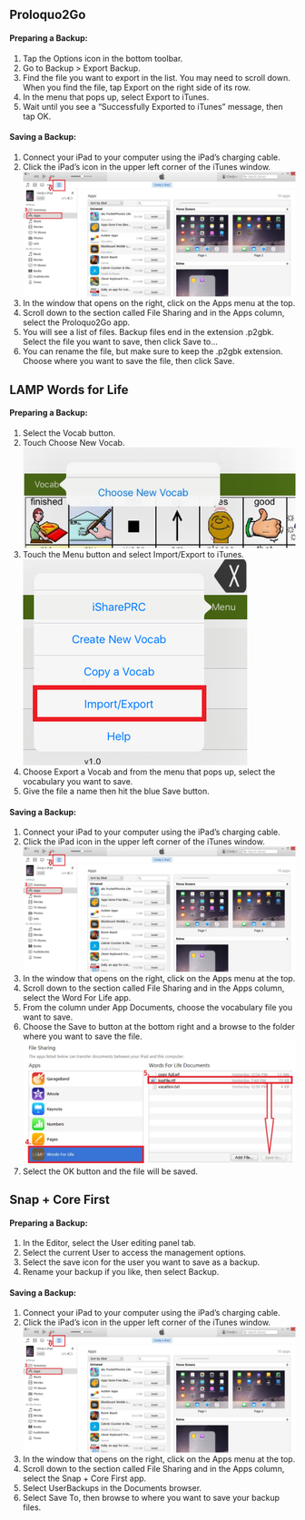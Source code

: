 ## Proloquo2Go
#### Preparing a Backup:
1. Tap the Options icon in the bottom toolbar.
2. Go to Backup > Export Backup.
3. Find the file you want to export in the list. You may need to scroll down. When you find the file, tap Export on the right side of its row.
4. In the menu that pops up, select Export to iTunes.
5. Wait until you see a “Successfully Exported to iTunes” message, then tap OK.

#### Saving a Backup:
1. Connect your iPad to your computer using the iPad’s charging cable.
2. Click the iPad’s icon in the upper left corner of the iTunes window.
![Diagram](_media/tutorial/lamp/itunes1.jpeg)
3. In the window that opens on the right, click on the Apps menu at the top.
4. Scroll down to the section called File Sharing and in the Apps column, select the Proloquo2Go app.
5. You will see a list of files. Backup files end in the extension .p2gbk. Select the file you want to save, then click Save to…
6. You can rename the file, but make sure to keep the .p2gbk extension. Choose where you want to save the file, then click Save.

## LAMP Words for Life
#### Preparing a Backup:
1. Select the Vocab button.
2. Touch Choose New Vocab.
![Diagram](_media/tutorial/lamp/ipadvocab.jpeg)
3. Touch the Menu button and select Import/Export to iTunes.
![Diagram](_media/tutorial/lamp/ipadimport.png)
4. Choose Export a Vocab and from the menu that pops up, select the vocabulary you want to save.
5. Give the file a name then hit the blue Save button.

#### Saving a Backup:
1. Connect your iPad to your computer using the iPad’s charging cable.
2. Click the iPad icon in the upper left corner of the iTunes window.
![Diagram](_media/tutorial/lamp/itunes1.jpeg)
3. In the window that opens on the right, click on the Apps menu at the top.
4. Scroll down to the section called File Sharing and in the Apps column, select the Word For Life app.
5. From the column under App Documents, choose the vocabulary file you want to save.
6. Choose the Save to button at the bottom right and a browse to the folder where you want to save the file.
![Diagram](_media/tutorial/lamp/ituneslamshare.jpeg)
7. Select the OK button and the file will be saved.

## Snap + Core First
#### Preparing a Backup:
1. In the Editor, select the User editing panel tab.
2. Select the current User to access the management options.
3. Select the save icon for the user you want to save as a backup.
4. Rename your backup if you like, then select Backup.

#### Saving a Backup:
1. Connect your iPad to your computer using the iPad’s charging cable.
2. Click the iPad’s icon in the upper left corner of the iTunes window.
![Diagram](_media/tutorial/lamp/itunes1.jpeg)
3. In the window that opens on the right, click on the Apps menu at the top.
4. Scroll down to the section called File Sharing and in the Apps column, select the Snap + Core First app.
5. Select UserBackups in the Documents browser.
6. Select Save To, then browse to where you want to save your backup files.